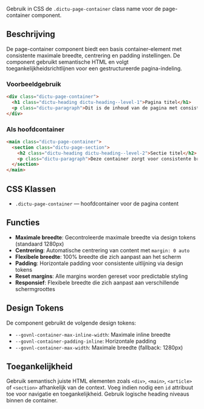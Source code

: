 Gebruik in CSS de `.dictu-page-container` class name voor de page-container component.

## Beschrijving
De page-container component biedt een basis container-element met consistente maximale breedte, centrering en padding instellingen. De component gebruikt semantische HTML en volgt toegankelijkheidsrichtlijnen voor een gestructureerde pagina-indeling.

### Voorbeeldgebruik
```html
<div class="dictu-page-container">
  <h1 class="dictu-heading dictu-heading--level-1">Pagina titel</h1>
  <p class="dictu-paragraph">Dit is de inhoud van de pagina met consistente styling en spacing.</p>
</div>
```

### Als hoofdcontainer
```html
<main class="dictu-page-container">
  <section class="dictu-page-section">
    <h2 class="dictu-heading dictu-heading--level-2">Sectie titel</h2>
    <p class="dictu-paragraph">Deze container zorgt voor consistente breedte en centrering.</p>
  </section>
</main>
```

## CSS Klassen
- `.dictu-page-container` — hoofdcontainer voor de pagina content

## Functies
- **Maximale breedte**: Gecontroleerde maximale breedte via design tokens (standaard 1280px)
- **Centrering**: Automatische centrering van content met `margin: 0 auto`
- **Flexibele breedte**: 100% breedte die zich aanpast aan het scherm
- **Padding**: Horizontale padding voor consistente uitlijning via design tokens
- **Reset margins**: Alle margins worden gereset voor predictable styling
- **Responsief**: Flexibele breedte die zich aanpast aan verschillende schermgroottes

## Design Tokens
De component gebruikt de volgende design tokens:
- `--govnl-container-max-inline-width`: Maximale inline breedte
- `--govnl-container-padding-inline`: Horizontale padding
- `--govnl-container-max-width`: Maximale breedte (fallback: 1280px)

## Toegankelijkheid
Gebruik semantisch juiste HTML elementen zoals `<div>`, `<main>`, `<article>` of `<section>` afhankelijk van de context. Voeg indien nodig een `id` attribuut toe voor navigatie en toegankelijkheid. Gebruik logische heading niveaus binnen de container.
